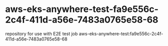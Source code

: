 # aws-eks-anywhere-test-fa9e556c-2c4f-411d-a56e-7483a0765e58-68
repository for use with E2E test job aws-eks-anywhere-test:fa9e556c-2c4f-411d-a56e-7483a0765e58-68
